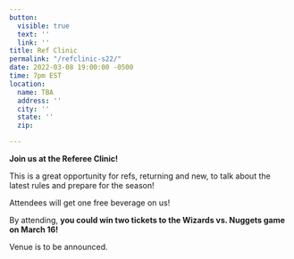 ```yaml
---
button:
  visible: true
  text: ''
  link: ''
title: Ref Clinic
permalink: "/refclinic-s22/"
date: 2022-03-08 19:00:00 -0500
time: 7pm EST
location:
  name: TBA
  address: ''
  city: ''
  state: ''
  zip: 

---
```

**Join us at the Referee Clinic!**

This is a great opportunity for refs, returning and new, to talk about the latest rules and prepare for the season! 

Attendees will get one free beverage on us!

By attending, **you could win two tickets to the Wizards vs. Nuggets game  
on March 16!**

Venue is to be announced. 